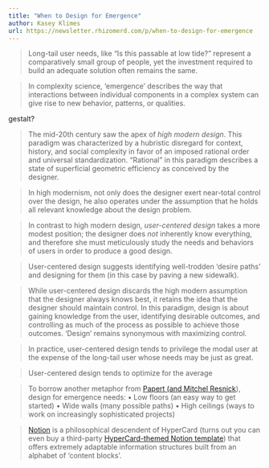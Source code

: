```yaml
---
title: "When to Design for Emergence"
author: Kasey Klimes
url: https://newsletter.rhizomerd.com/p/when-to-design-for-emergence
---
```


> Long-tail user needs, like “Is this passable at low tide?” represent a comparatively small group of people, yet the investment required to build an adequate solution often remains the same.


> In complexity science, ‘emergence’ describes the way that interactions between individual components in a complex system can give rise to new behavior, patterns, or qualities.

gestalt?


> The mid-20th century saw the apex of *high modern design*. This paradigm was characterized by a hubristic disregard for context, history, and social complexity in favor of an imposed rational order and universal standardization. “Rational” in this paradigm describes a state of superficial geometric efficiency as conceived by the designer.


> In high modernism, not only does the designer exert near-total control over the design, he also operates under the assumption that he holds all relevant knowledge about the design problem.


> In contrast to high modern design, *user-centered design* takes a more modest position; the designer does *not* inherently know everything, and therefore she must meticulously study the needs and behaviors of users in order to produce a good design.


> User-centered design suggests identifying well-trodden ‘desire paths’ and designing for them (in this case by paving a new sidewalk).


> While user-centered design discards the high modern assumption that the designer always knows best, it retains the idea that the designer should maintain control. In this paradigm, design is about gaining knowledge from the user, identifying desirable outcomes, and controlling as much of the process as possible to achieve those outcomes. ‘Design’ remains synonymous with maximizing control.


> In practice, user-centered design tends to privilege the modal user at the expense of the long-tail user whose needs may be just as great.


> User-centered design tends to optimize for the average


> To borrow another metaphor from [Papert (and Mitchel Resnick](https://gordonbrander.com/pattern/low-floor-wide-walls-high-ceiling/)), design for emergence needs:
>  • Low floors (an easy way to get started)
>  • Wide walls (many possible paths)
>  • High ceilings (ways to work on increasingly sophisticated projects)


> [Notion](http://notion.so/) is a philosophical descendent of HyperCard (turns out you can even buy a third-party [HyperCard-themed Notion template](https://nikkiccccc.gumroad.com/l/HyperCardOSNotionTemplate)) that offers extremely adaptable information structures built from an alphabet of ‘content blocks’.



